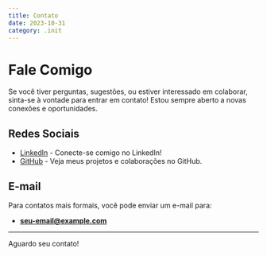 ```yaml
---
title: Contato
date: 2023-10-31
category: .init
---
```


# Fale Comigo

Se você tiver perguntas, sugestões, ou estiver interessado em colaborar, sinta-se à vontade para entrar em contato! Estou sempre aberto a novas conexões e oportunidades.

## Redes Sociais

- [LinkedIn](https://www.linkedin.com/in/rafaelvieir/) - Conecte-se comigo no LinkedIn!
- [GitHub](https://github.com/rafavieir) - Veja meus projetos e colaborações no GitHub.

## E-mail

Para contatos mais formais, você pode enviar um e-mail para:

- **seu-email@example.com**

---

Aguardo seu contato!
